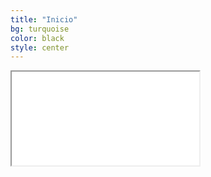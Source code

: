 ```yaml
---
title: "Inicio"
bg: turquoise
color: black
style: center
---
```


<div class="icontain"><iframe src="//www.youtube.com/watch?v=qUu9GG0AYsg" allowfullscreen></iframe></div>